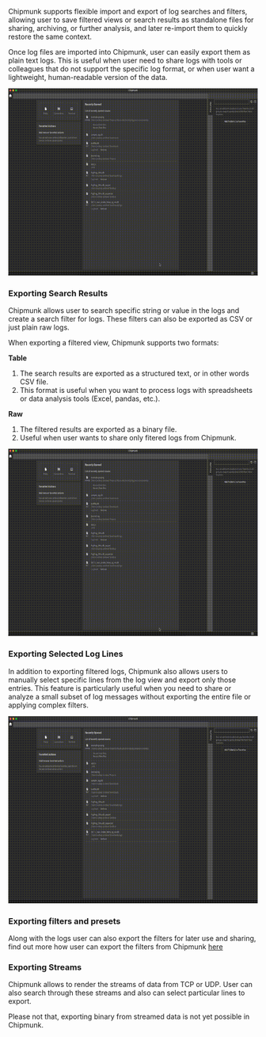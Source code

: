 Chipmunk supports flexible import and export of log searches and filters,
allowing user to save filtered views or search results as standalone files
for sharing, archiving, or further analysis, and later re-import them to
quickly restore the same context.

Once log files are imported into Chipmunk, user can easily export them as
plain text logs.
This is useful when user need to share logs with tools or colleagues that
do not support the specific log format, or when user want a lightweight,
human-readable version of the data.

![Export plain text logs](assets/export/export_logs.gif)

### Exporting Search Results

Chipmunk allows user to search specific string or value in the logs and create
a search filter for logs. These filters can also be exported as CSV or just
plain raw logs.

When exporting a filtered view, Chipmunk supports two formats:

**Table**

1. The search results are exported as a structured text, or in other words CSV file.
2. This format is useful when you want to process logs with spreadsheets or 
data analysis tools (Excel, pandas, etc.).

**Raw**

1. The filtered results are exported as a binary file.
2. Useful when user wants to share only fitered logs from Chipmunk.

![Export Search Results](assets/export/export_search.gif)

### Exporting Selected Log Lines

In addition to exporting filtered logs, Chipmunk also allows users to manually
select specific lines from the log view and export only those entries.
This feature is particularly useful when you need to share or analyze a small
subset of log messages without exporting the entire file or applying complex
filters.

![Export Lines](assets/export/export_lines.gif)

### Exporting filters and presets

Along with the logs user can also export the filters for later use and sharing,
find out more how user can export the filters from Chipmunk
[here](../search/#importing-exporting-presets)

### Exporting Streams

Chipmunk allows to render the streams of data from TCP or UDP.
User can also search through these streams and also can select particular lines
to export.

Please not that, exporting binary from streamed data is not yet possible in
Chipmunk.